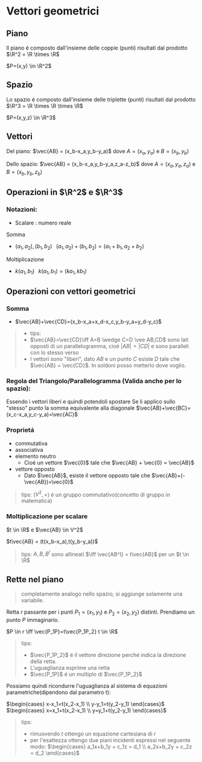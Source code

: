 # Vettori geometrici

## Piano

Il piano é composto dall'insieme delle coppie (punti) risultati dal prodotto $\R^2 = \R \times \R$

$P=(x,y) \in \R^2$

## Spazio

Lo spazio é composto dall'insieme delle triplette (punti) risultati dal prodotto $\R^3 = \R \times \R \times \R$

$P=(x,y,z) \in \R^3$

## Vettori

Del piano: $\vec{AB} = (x_b-x_a,y_b-y_a)$ dove $A=(x_a,y_a)$ e $B=(x_b,y_b)$

Dello spazio: $\vec{AB} = (x_b-x_a,y_b-y_a,z_a-z_b)$ dove $A=(x_a,y_a,z_a)$ e $B=(x_b,y_b,z_b)$

## Operazioni in $\R^2$ e $\R^3$
### Notazioni:
- Scalare : numero reale

Somma
- $(a_1,a_2),(b_1,b_2) \;\;\; (a_1,a_2)+(b_1,b_2) = (a_1+b_1,a_2+b_2)$

Moltiplicazione
- $k(a_1,b_1) \;\;\; k(a_1,b_1) = (ka_1,kb_1)$

## Operazioni con vettori geometrici

### Somma
- $\vec{AB}+\vec{CD}=(x_b-x_a+x_d-x_c,y_b-y_a+y_d-y_c)$
> - tips:
>  - $\vec{AB}=\vec{CD}\iff A=B \wedge C=D \vee AB,CD$ sono lati opposti di un parallelogramma, cioé $|AB|=|CD|$ e sono paralleli con lo stesso verso
>  - I vettori sono "liberi", dato $AB$ e un punto $C$ esiste $D$ tale che $\vec{AB} = \vec{CD}$. In soldoni posso metterlo dove voglio.

### Regola del Triangolo/Parallelogramma (Valida anche per lo spazio):

Essendo i vettori liberi e quindi potendoli spostare
Se li applico sullo "stesso" punto la somma equivalente alla diagonale
$\vec{AB}+\vec{BC}=(x_c-x_a,y_c-y_a)=\vec{AC}$

### Proprietá
- commutativa
- associativa
- elemento neutro
  - Cioé un vettore $\vec{0}$ tale che $\vec{AB} + \vec{0} = \vec{AB}$
- vettore opposto
  - Dato $\vec{AB}$, esiste il vettore opposto tale che $\vec{AB}+(-\vec{AB})=\vec{0}$

> tips: ($V^2,+$) é un gruppo commutativo(concetto di gruppo in matematica)

### Moltiplicazione per scalare

$t \in \R$ e $\vec{AB} \in V^2$

$t\vec{AB} = (t(x_b-x_a),t(y_b-y_a))$

> tips: $A,B,B^I$ sono allineati $\iff \vec{AB^I} = t\vec{AB}$ per un $t \in \R$

## Rette nel piano
> completamente analogo nello spazio, si aggiunge solamente una variabile.

Retta $r$ passante per i punti $P_1=(x_1,y_1)$ e $P_2=(x_2,y_2)$ distinti. Prendiamo un punto $P$ immaginario.

$P \in r \iff \vec{P_1P}=t\vec{P_1P_2} t \in \R$
> tips: 
>   - $\vec{P_1P_2}$ é il vettore direzione perché indica la direzione della retta.
>   - L'uguaglianza esprime una retta
>   - $\vec{P_1P}$ é un multiplo di $\vec{P_1P_2}$

Possiamo quindi ricondurre l'uguaglianza al sistema di equazioni parametriche(dipendono dal parametro t):

$\begin{cases} x-x_1=t(x_2-x_1) \\ y-y_1=t(y_2-y_1) \end{cases}$
$\begin{cases} x=x_1+t(x_2-x_1) \\ y=y_1+t(y_2-y_1) \end{cases}$
> tips: 
> - rimuovendo $t$ ottengo un equazione cartesiana di $r$
> - per l'esattezza ottengo due piani incidenti espressi nel seguente modo: $\begin{cases} a_1x+b_1y + c_1z = d_1 \\ a_2x+b_2y + c_2z = d_2 \end{cases}$
